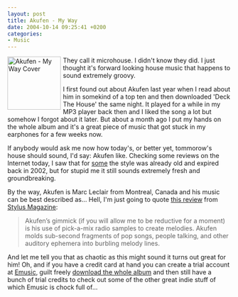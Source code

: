 ```yaml
---
layout: post
title: Akufen - My Way
date: 2004-10-14 09:25:41 +0200
categories:
- Music
---
```

<a href="http://www.rusiczki.net/blog/blogpics/akufen-my_way.php" onclick="window.open('http://www.rusiczki.net/blog/blogpics/akufen-my_way.php','popup','width=300,height=300,scrollbars=no,resizable=no,toolbar=no,directories=no,location=no,menubar=no,status=no,left=0,top=0'); return false"><img src="http://www.rusiczki.net/blog/blogpics/akufen-my_way-thumb.jpg" width="120" height="120" border="0" alt="Akufen - My Way Cover" style="float: left; margin-right: 5px"/></a> They call it microhouse. I didn't know they did. I just thought it's forward looking house music that happens to sound extremely groovy.

I first found out about Akufen last year when I read about him in somekind of a top ten and then downloaded 'Deck The House' the same night. It played for a while in my MP3 player back then and I liked the song a lot but somehow I forgot about it later. But about a month ago I put my hands on the whole album and it's a great piece of music that got stuck in my earphones for a few weeks now.

If anybody would ask me now how today's, or better yet, tommorow's house should sound, I'd say: Akufen like. Checking some reviews on the Internet today, I saw that for <a href="http://pitchforkmedia.com/record-reviews/a/akufen/my-way.shtml">some</a> the style was already old and expired back in 2002, but for stupid me it still sounds extremely fresh and groundbreaking.

By the way, Akufen is Marc Leclair from Montreal, Canada and his music can be best described as... Hell, I'm just going to quote <a href="http://www.stylusmagazine.com/review.php?ID=13">this review</a> from <a href="http://www.stylusmagazine.com/">Stylus Magazine</a>:

<blockquote>Akufen&rsquo;s gimmick (if you will allow me to be reductive for a moment) is his use of pick-a-mix radio samples to create melodies. Akufen molds sub-second fragments of pop songs, people talking, and other auditory ephemera into burbling melody lines.</p></blockquote>
And let me tell you that as chaotic as this might sound it turns out great for him! Oh, and if you have a credit card at hand you can create a trial account at <a href="http://www.emusic.com">Emusic</a>, guilt freely <a href="http://www.emusic.com/album/10667/10667089.html">download the whole album</a> and then still have a bunch of trial credits to check out some of the other great indie stuff of which Emusic is chock full of...
